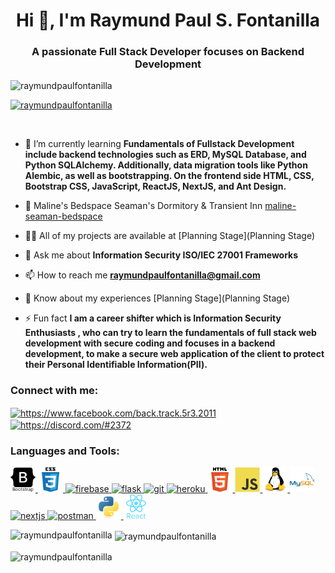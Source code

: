 <h1 align="center">Hi 👋, I'm Raymund Paul S. Fontanilla</h1>
<h3 align="center">A passionate Full Stack Developer focuses on Backend Development</h3>

<p align="left"> <img src="https://komarev.com/ghpvc/?username=raymundpaulfontanilla&label=Profile%20views&color=0e75b6&style=flat" alt="raymundpaulfontanilla" /> </p>

<p align="left"> <a href="https://github.com/ryo-ma/github-profile-trophy"><img src="https://github-profile-trophy.vercel.app/?username=raymundpaulfontanilla" alt="raymundpaulfontanilla" /></a> </p>

<p align="left"> <a href="https://twitter.com/" target="blank"><img src="https://img.shields.io/twitter/follow/?logo=twitter&style=for-the-badge" alt="" /></a> </p>

- 🌱 I’m currently learning **Fundamentals of Fullstack Development include backend technologies such as ERD, MySQL Database, and Python SQLAlchemy. Additionally, data migration tools like Python Alembic, as well as bootstrapping. On the frontend side HTML, CSS, Bootstrap CSS, JavaScript, ReactJS, NextJS, and Ant Design.**

- 🔭 Maline's Bedspace Seaman's Dormitory & Transient Inn [maline-seaman-bedspace](https://github.com/jcbalang-dev/maline-seaman-bedspace)

- 👨‍💻 All of my projects are available at [Planning Stage](Planning Stage)

- 💬 Ask me about **Information Security ISO/IEC 27001 Frameworks**

- 📫 How to reach me **raymundpaulfontanilla@gmail.com**

- 📄 Know about my experiences [Planning Stage](Planning Stage)

- ⚡ Fun fact **I am a career shifter which is Information Security Enthusiasts , who can try to learn the fundamentals of full stack web development with secure coding and focuses in a backend development, to make a secure web application of the client to protect their Personal Identifiable Information(PII).**

<h3 align="left">Connect with me:</h3>
<p align="left">
<a href="https://fb.com/https://www.facebook.com/back.track.5r3.2011" target="blank"><img align="center" src="https://raw.githubusercontent.com/rahuldkjain/github-profile-readme-generator/master/src/images/icons/Social/facebook.svg" alt="https://www.facebook.com/back.track.5r3.2011" height="30" width="40" /></a>
<a href="https://discord.gg/https://discord.com/#2372" target="blank"><img align="center" src="https://raw.githubusercontent.com/rahuldkjain/github-profile-readme-generator/master/src/images/icons/Social/discord.svg" alt="https://discord.com/#2372" height="30" width="40" /></a>
</p>

<h3 align="left">Languages and Tools:</h3>
<p align="left"> <a href="https://getbootstrap.com" target="_blank" rel="noreferrer"> <img src="https://raw.githubusercontent.com/devicons/devicon/master/icons/bootstrap/bootstrap-plain-wordmark.svg" alt="bootstrap" width="40" height="40"/> </a> <a href="https://www.w3schools.com/css/" target="_blank" rel="noreferrer"> <img src="https://raw.githubusercontent.com/devicons/devicon/master/icons/css3/css3-original-wordmark.svg" alt="css3" width="40" height="40"/> </a> <a href="https://firebase.google.com/" target="_blank" rel="noreferrer"> <img src="https://www.vectorlogo.zone/logos/firebase/firebase-icon.svg" alt="firebase" width="40" height="40"/> </a> <a href="https://flask.palletsprojects.com/" target="_blank" rel="noreferrer"> <img src="https://www.vectorlogo.zone/logos/pocoo_flask/pocoo_flask-icon.svg" alt="flask" width="40" height="40"/> </a> <a href="https://git-scm.com/" target="_blank" rel="noreferrer"> <img src="https://www.vectorlogo.zone/logos/git-scm/git-scm-icon.svg" alt="git" width="40" height="40"/> </a> <a href="https://heroku.com" target="_blank" rel="noreferrer"> <img src="https://www.vectorlogo.zone/logos/heroku/heroku-icon.svg" alt="heroku" width="40" height="40"/> </a> <a href="https://www.w3.org/html/" target="_blank" rel="noreferrer"> <img src="https://raw.githubusercontent.com/devicons/devicon/master/icons/html5/html5-original-wordmark.svg" alt="html5" width="40" height="40"/> </a> <a href="https://developer.mozilla.org/en-US/docs/Web/JavaScript" target="_blank" rel="noreferrer"> <img src="https://raw.githubusercontent.com/devicons/devicon/master/icons/javascript/javascript-original.svg" alt="javascript" width="40" height="40"/> </a> <a href="https://www.linux.org/" target="_blank" rel="noreferrer"> <img src="https://raw.githubusercontent.com/devicons/devicon/master/icons/linux/linux-original.svg" alt="linux" width="40" height="40"/> </a> <a href="https://www.mysql.com/" target="_blank" rel="noreferrer"> <img src="https://raw.githubusercontent.com/devicons/devicon/master/icons/mysql/mysql-original-wordmark.svg" alt="mysql" width="40" height="40"/> </a> <a href="https://nextjs.org/" target="_blank" rel="noreferrer"> <img src="https://cdn.worldvectorlogo.com/logos/nextjs-2.svg" alt="nextjs" width="40" height="40"/> </a> <a href="https://postman.com" target="_blank" rel="noreferrer"> <img src="https://www.vectorlogo.zone/logos/getpostman/getpostman-icon.svg" alt="postman" width="40" height="40"/> </a> <a href="https://www.python.org" target="_blank" rel="noreferrer"> <img src="https://raw.githubusercontent.com/devicons/devicon/master/icons/python/python-original.svg" alt="python" width="40" height="40"/> </a> <a href="https://reactjs.org/" target="_blank" rel="noreferrer"> <img src="https://raw.githubusercontent.com/devicons/devicon/master/icons/react/react-original-wordmark.svg" alt="react" width="40" height="40"/> </a> </p>

<p><img align="left" src="https://github-readme-stats.vercel.app/api/top-langs?username=raymundpaulfontanilla&show_icons=true&locale=en&layout=compact" alt="raymundpaulfontanilla" /></p>

<p>&nbsp;<img align="center" src="https://github-readme-stats.vercel.app/api?username=raymundpaulfontanilla&show_icons=true&locale=en" alt="raymundpaulfontanilla" /></p>

<p><img align="center" src="https://github-readme-streak-stats.herokuapp.com/?user=raymundpaulfontanilla&" alt="raymundpaulfontanilla" /></p>

